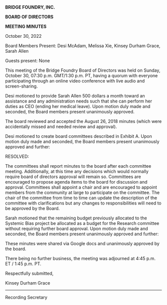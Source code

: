 **BRIDGE FOUNDRY, INC.**

**BOARD OF DIRECTORS**

**MEETING MINUTES**

October 30, 2022

Board Members Present: Desi McAdam, Melissa Xie, Kinsey Durham Grace, Sarah Allen

Guests present: None

This meeting of the Bridge Foundry Board of Directors was held on Sunday, October 30, 07:30 p.m. GMT/1:30 p.m. PT, having a quorum with everyone participating through an online video conference with live audio and screen-sharing.

Desi motioned to provide Sarah Allen 500 dollars a month toward an assistance and any administration needs such that she can perform her duties as CEO (ending her medical leave). Upon motion duly made and seconded, the Board members present unanimously approved. 

The board reviewed and accepted the August 26, 2018 minutes (which were accidentally missed and needed review and approval).

Desi motioned to create board committees described in Exhibit A.  Upon motion duly made and seconded, the Board members present unanimously approved and further:

RESOLVED: 

The committees shall report minutes to the board after each committee meeting. Additionally, at this time any decisions which would normally require board of directors approval will remain so. Committees are encouraged to propose agenda items to the board for discussion and approval. Committees shall appoint a chair and are encouraged to appoint members from the community at large to participate on the committee. The chair of the committee from time to time can update the description of the committee with clarifications but any changes to responsibilities will need to be approved by the Board.

Sarah motioned that the remaining budget previously allocated to the Systemic Bias project be allocated as a budget for the Research committee without requiring further board approval. Upon motion duly made and seconded, the Board members present unanimously approved and further:

These minutes were shared via Google docs and unanimously approved by the board.

There being no further business, the meeting was adjourned at 4:45 p.m. ET / 1:45 p.m. PT.

Respectfully submitted,

Kinsey Durham Grace

___________________

Recording Secretary


